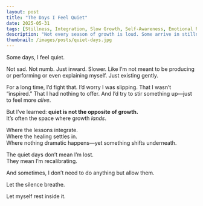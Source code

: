 ```yaml
---
layout: post
title: "The Days I Feel Quiet"
date: 2025-05-31
tags: [Stillness, Integration, Slow Growth, Self-Awareness, Emotional Rhythm]
description: "Not every season of growth is loud. Some arrive in stillness."
thumbnail: /images/posts/quiet-days.jpg
---
```


Some days, I feel quiet.

Not sad. Not numb. Just inward. Slower. Like I’m not meant to be producing or performing or even explaining myself. Just existing gently.

For a long time, I’d fight that. I’d worry I was slipping. That I wasn’t “inspired.” That I had nothing to offer. And I’d try to stir something up—just to feel more *alive*.

But I’ve learned: **quiet is not the opposite of growth.**  
It’s often the space where growth *lands*.

Where the lessons integrate.  
Where the healing settles in.  
Where nothing dramatic happens—yet something shifts underneath.

The quiet days don’t mean I’m lost.  
They mean I’m recalibrating.

And sometimes, I don’t need to do anything but allow them.

Let the silence breathe.

Let myself rest inside it.
